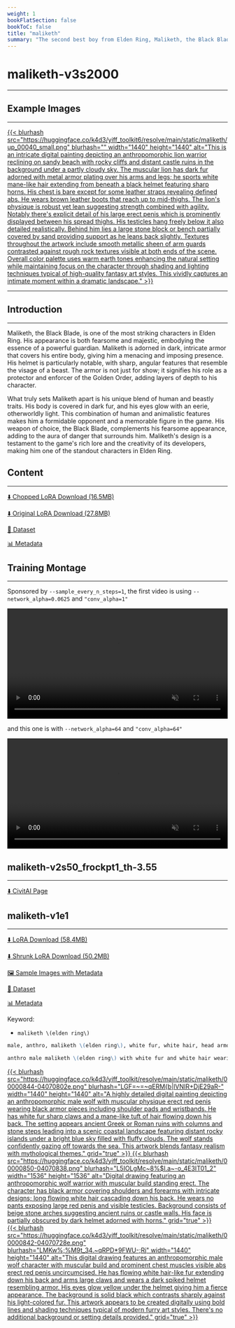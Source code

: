 ```yaml
---
weight: 1
bookFlatSection: false
bookToC: false
title: "maliketh"
summary: "The second best boy from Elden Ring, Maliketh, the Black Blade, is a fearsome guardian adorned in dark, intricate armor that covers his entire body. His unique blend of human and beastly traits, including dark fur and glowing eyes, makes him a formidable and memorable figure in the game."
---
```


<!--markdownlint-disable MD025 MD033 -->

# maliketh-v3s2000

---

## Example Images

---

<a href="https://huggingface.co/k4d3/yiff_toolkit6/resolve/main/static/maliketh/up_00040_.png">
  {{< blurhash
    src="https://huggingface.co/k4d3/yiff_toolkit6/resolve/main/static/maliketh/up_00040_small.png"
    blurhash=""
    width="1440"
    height="1440"
    alt="This is an intricate digital painting depicting an anthropomorphic lion warrior reclining on sandy beach with rocky cliffs and distant castle ruins in the background under a partly cloudy sky. The muscular lion has dark fur adorned with metal armor plating over his arms and legs; he sports white mane-like hair extending from beneath a black helmet featuring sharp horns. His chest is bare except for some leather straps revealing defined abs. He wears brown leather boots that reach up to mid-thighs. The lion's physique is robust yet lean suggesting strength combined with agility. Notably there's explicit detail of his large erect penis which is prominently displayed between his spread thighs. His testicles hang freely below it also detailed realistically. Behind him lies a large stone block or bench partially covered by sand providing support as he leans back slightly. Textures throughout the artwork include smooth metallic sheen of arm guards contrasted against rough rock textures visible at both ends of the scene. Overall color palette uses warm earth tones enhancing the natural setting while maintaining focus on the character through shading and lighting techniques typical of high-quality fantasy art styles. This vividly captures an intimate moment within a dramatic landscape."
  >}}
</a>

---

## Introduction

---

Maliketh, the Black Blade, is one of the most striking characters in Elden Ring. His appearance is both fearsome and majestic, embodying the essence of a powerful guardian. Maliketh is adorned in dark, intricate armor that covers his entire body, giving him a menacing and imposing presence. His helmet is particularly notable, with sharp, angular features that resemble the visage of a beast. The armor is not just for show; it signifies his role as a protector and enforcer of the Golden Order, adding layers of depth to his character.

What truly sets Maliketh apart is his unique blend of human and beastly traits. His body is covered in dark fur, and his eyes glow with an eerie, otherworldly light. This combination of human and animalistic features makes him a formidable opponent and a memorable figure in the game. His weapon of choice, the Black Blade, complements his fearsome appearance, adding to the aura of danger that surrounds him. Maliketh's design is a testament to the game's rich lore and the creativity of its developers, making him one of the standout characters in Elden Ring.

## Content

---

[⬇️ Chopped LoRA Download (16.5MB)](https://huggingface.co/k4d3/yiff_toolkit6/resolve/main/maliketh-v3s2000c.safetensors)

[⬇️ Original LoRA Download (27.8MB)](https://huggingface.co/k4d3/yiff_toolkit6/resolve/main/maliketh-v3s2000.safetensors)

<!--
[🖼️ Sample Images with Metadata](https://huggingface.co/k4d3/yiff_toolkit/tree/main/static/{})
-->

[📐 Dataset](https://huggingface.co/datasets/k4d3/furry/tree/main/maliketh)

[📊 Metadata](https://huggingface.co/k4d3/yiff_toolkit6/resolve/main/maliketh-v3s2000.json)

## Training Montage

---

Sponsored by `--sample_every_n_steps=1`, the first video is using `--network_alpha=0.0625` and `"conv_alpha=1"`

<div style="text-align: center;">
    <video style="width: 100%;" autoplay loop muted playsinline>
        <source src="https://huggingface.co/k4d3/yiff_toolkit/resolve/main/static/maliketh/maliketh_2_samples.mp4" type="video/mp4">
        Your browser does not support the video tag.
    </video>
</div>

and this one is with `--network_alpha=64` and `"conv_alpha=64"`

<div style="text-align: center;">
    <video style="width: 100%;" autoplay loop muted playsinline>
        <source src="https://huggingface.co/k4d3/yiff_toolkit/resolve/main/static/maliketh/maliketh_2_samples.mp4" type="video/mp4">
        Your browser does not support the video tag.
    </video>
</div>

## maliketh-v2s50_frockpt1_th-3.55

---

[⬇️ CivitAI Page](https://civitai.com/models/629416?modelVersionId=703779)

## maliketh-v1e1

---

[⬇️ LoRA Download (58.4MB)](https://huggingface.co/k4d3/yiff_toolkit/resolve/main/ponyxl_loras/maliketh-v1e1.safetensors?download=true)

[⬇️ Shrunk LoRA Download (50.2MB)](https://huggingface.co/k4d3/yiff_toolkit/resolve/main/ponyxl_loras_shrunk_2/maliketh-v1e1_frockpt1_th-3.55.safetensors?download=true)

[🖼️ Sample Images with Metadata](https://huggingface.co/k4d3/yiff_toolkit/tree/main/static/{})

[📐 Dataset](https://huggingface.co/datasets/k4d3/furry/tree/main/maliketh)

[📊 Metadata](https://huggingface.co/k4d3/yiff_toolkit/raw/main/ponyxl_loras/maliketh-v1e1.json)

Keyword:

- `maliketh \(elden ring\)`

```md
male, anthro, maliketh \(elden ring\), white fur, white hair, head armor, red canine genitalia, knot,

anthro male maliketh \(elden ring\) with white fur and white hair wearing head armor, He has a red canine genitalia with a knotty base and fluffy tail, He has claws and monotone fur with a monotone body,
```

<div class="image-grid">
  <div class="image-grid-container">
    <a href="https://huggingface.co/k4d3/yiff_toolkit/resolve/main/static/maliketh/00000844-04070802e.png">
      {{< blurhash
        src="https://huggingface.co/k4d3/yiff_toolkit/resolve/main/static/maliketh/00000844-04070802e.png"
        blurhash="LGF=~=~qERM{b|IVNIR+DjE29aR-"
        width="1440"
        height="1440"
        alt="A highly detailed digital painting depicting an anthropomorphic male wolf with muscular physique erect red penis wearing black armor pieces including shoulder pads and wristbands. He has white fur sharp claws and a mane-like tuft of hair flowing down his back. The setting appears ancient Greek or Roman ruins with columns and stone steps leading into a scenic coastal landscape featuring distant rocky islands under a bright blue sky filled with fluffy clouds. The wolf stands confidently gazing off towards the sea. This artwork blends fantasy realism with mythological themes."
        grid="true"
      >}}
    </a>
    <a href="https://huggingface.co/k4d3/yiff_toolkit/resolve/main/static/maliketh/00000850-04070838.png">
      {{< blurhash
        src="https://huggingface.co/k4d3/yiff_toolkit/resolve/main/static/maliketh/00000850-04070838.png"
        blurhash="L5IOLgMc~8%$I.a~-o_4E3IT01_2"
        width="1536"
        height="1536"
        alt="Digital drawing featuring an anthropomorphic wolf warrior with muscular build standing erect. The character has black armor covering shoulders and forearms with intricate designs; long flowing white hair cascading down his back. He wears no pants exposing large red penis and visible testicles. Background consists of beige stone arches suggesting ancient ruins or castle walls. His face is partially obscured by dark helmet adorned with horns."
        grid="true"
      >}}
    </a>
  </div>
</div>
<div class="image-grid">
  <div class="image-grid-container">
    <a href="https://huggingface.co/k4d3/yiff_toolkit/resolve/main/static/maliketh/00000842-04070728e.png">
      {{< blurhash
        src="https://huggingface.co/k4d3/yiff_toolkit/resolve/main/static/maliketh/00000842-04070728e.png"
        blurhash="LMKw%;%M9t_34.~qRPD*9FWU-;Rj"
        width="1440"
        height="1440"
        alt="This digital drawing features an anthropomorphic male wolf character with muscular build and prominent chest muscles visible abs erect red penis uncircumcised. He has flowing white hair-like fur extending down his back and arms large claws and wears a dark spiked helmet resembling armor. His eyes glow yellow under the helmet giving him a fierce appearance. The background is solid black which contrasts sharply against his light-colored fur. This artwork appears to be created digitally using bold lines and shading techniques typical of modern furry art styles. There's no additional background or setting details provided."
        grid="true"
      >}}
    </a>
  </div>
</div>
